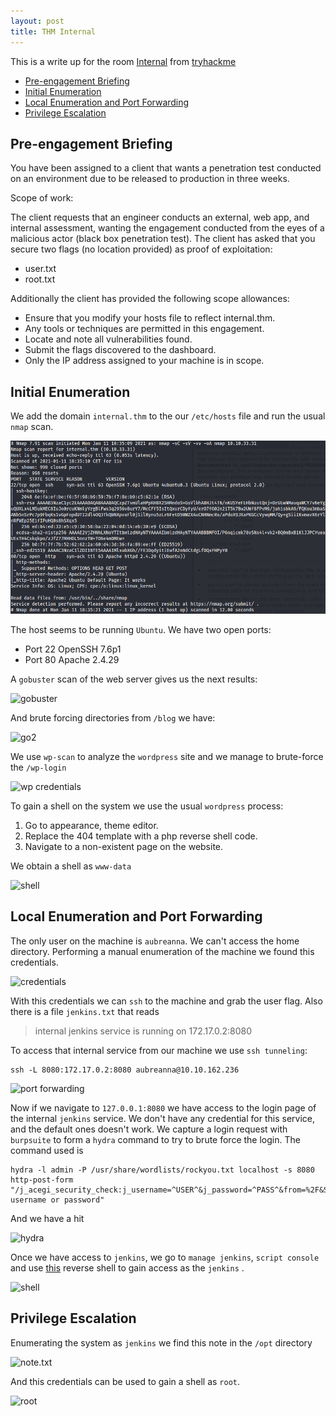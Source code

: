 ```yaml
---
layout: post
title: THM Internal
---
```


This is a write up for the room [Internal](https://tryhackme.com/room/internal) from [tryhackme](https://tryhackme.com)

<!-- MarkdownTOC -->

- [Pre-engagement Briefing](#pre-engagement-briefing)
- [Initial Enumeration](#initial-enumeration)
- [Local Enumeration and Port Forwarding](#local-enumeration-and-port-forwarding)
- [Privilege Escalation](#privilege-escalation)

<!-- /MarkdownTOC -->

## Pre-engagement Briefing

You have been assigned to a client that wants a penetration test conducted on an environment due to be released to production in three weeks.

Scope of work:

The client requests that an engineer conducts an external, web app, and internal assessment, wanting the engagement conducted from the eyes of a malicious actor (black box penetration test). The client has asked that you secure two flags (no location provided) as proof of exploitation:

- user.txt
- root.txt

Additionally the client has provided the following scope allowances:

- Ensure that you modify your hosts file to reflect internal.thm.
- Any tools or techniques are permitted in this engagement.
- Locate and note all vulnerabilities found.
- Submit the flags discovered to the dashboard.
- Only the IP address assigned to your machine is in scope.

## Initial Enumeration

We add the domain `internal.thm` to the our `/etc/hosts` file and run the usual `nmap` scan.

![nmap](https://raw.githubusercontent.com/TTWabbit/ttwabbit.github.io/master/static/img/_posts/internal/int1.png)

The host seems to be running `Ubuntu`. We have two open ports:

- Port 22 OpenSSH 7.6p1
- Port 80 Apache 2.4.29

A `gobuster` scan of the web server gives us the next results:

![gobuster](../images/internal/int2.png)

And brute forcing directories from `/blog` we have:

![go2](../images/internal/int3.png)

We use `wp-scan` to analyze the `wordpress` site and we manage to brute-force the `/wp-login`

![wp credentials](../images/internal/int4.png)

To gain a shell on the system we use the usual `wordpress` process:

1. Go to appearance, theme editor.
2. Replace the 404 template with a php reverse shell code.
3. Navigate to a non-existent page on the website.

We obtain a shell as `www-data`

![shell](../images/internal/int5.png)

## Local Enumeration and Port Forwarding

The only user on the machine is `aubreanna`. We can't access the home directory. Performing a manual enumeration of the machine we found this credentials.

![credentials](../images/internal/int6.png)

With this credentials we can `ssh` to the machine and grab the user flag. Also there is a file `jenkins.txt` that reads

>internal jenkins service is running on 172.17.0.2:8080

To access that internal service from our machine we use `ssh tunneling`:

````shell
ssh -L 8080:172.17.0.2:8080 aubreanna@10.10.162.236
````

![port forwarding](../images/internal/int7.png)

Now if we navigate to `127.0.0.1:8080` we have access to the login page of the internal `jenkins` service. We don't have any credential for this service, and the default ones doesn't work. We capture a login request with `burpsuite` to form a `hydra` command to try to brute force the login. The command used is

````shell
hydra -l admin -P /usr/share/wordlists/rockyou.txt localhost -s 8080 http-post-form "/j_acegi_security_check:j_username=^USER^&j_password=^PASS^&from=%2F&Submit=Sign+in:Invalid username or password"
````
And we have a hit

![hydra](../images/internal/int8.png)

Once we have access to `jenkins`, we go to `manage jenkins`, `script console` and use [this](https://gist.github.com/frohoff/fed1ffaab9b9beeb1c76) reverse shell to gain access as the `jenkins` .

![shell](../images/internal/int9.png)

## Privilege Escalation

Enumerating the system as `jenkins` we find this note in the `/opt` directory

![note.txt](../images/internal/int10.png)

And this credentials can be used to gain a shell as `root`.

![root](../images/internal/int11.png)